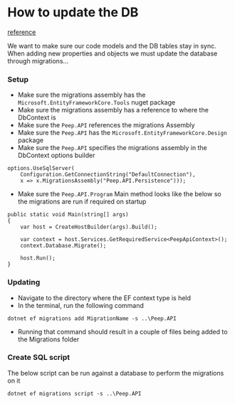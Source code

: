﻿# How to update the DB

[reference](https://docs.microsoft.com/en-us/ef/core/managing-schemas/migrations/)

We want to make sure our code models and the DB tables stay in sync. When adding new properties and objects we must update the database through migrations...

### Setup
* Make sure the migrations assembly has the `Microsoft.EntityFrameworkCore.Tools` nuget package
* Make sure the migrations assembly has a reference to where the DbContext is
* Make sure the `Peep.API` references the migrations Assembly
* Make sure the `Peep.API` has the `Microsoft.EntityFrameworkCore.Design` package  
* Make sure the `Peep.API` specifies the migrations assembly in the DbContext options builder
```
options.UseSqlServer(
    Configuration.GetConnectionString("DefaultConnection"), 
    x => x.MigrationsAssembly("Peep.API.Persistence")));
```
* Make sure the `Peep.API.Program` Main method looks like the below so the migrations are run if required on startup
```
public static void Main(string[] args)
{
    var host = CreateHostBuilder(args).Build();

    var context = host.Services.GetRequiredService<PeepApiContext>();
    context.Database.Migrate();
        
    host.Run();
}
```

### Updating
* Navigate to the directory where the EF context type is held
* In the terminal, run the following command
```
dotnet ef migrations add MigrationName -s ..\Peep.API
```
* Running that command should result in a couple of files being added to the Migrations folder


### Create SQL script
The below script can be run against a database to perform the migrations on it

`dotnet ef migrations script -s ..\Peep.API`